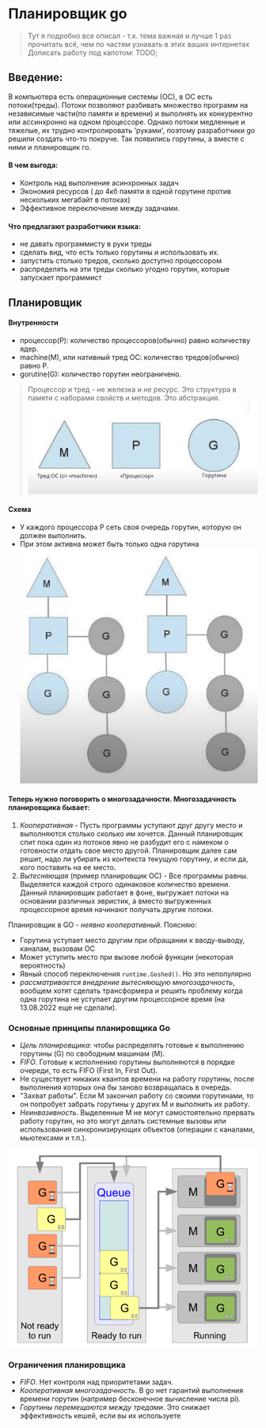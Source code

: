 # Планировщик go
> Тут я подробно все описал - т.к. тема важная и лучше 1 раз прочитать всё, чем по частям узнавать в этих ваших интернетах
> Дописать работу под капотом: TODO;

## Введение:
В компьютера есть операционные системы (ОС), в ОС есть потоки(треды). Потоки позволяют разбивать множество программ на независимые части(по памяти и времени) и выполнять их конкурентно или ассинхронно на одном процессоре.
Однако потоки медленные и тяжелые, их трудно контролировать 'руками', поэтому разработчики go решили создать что-то покруче.
Так появились горутины, а вместе с ними и планировщик го.
#### В чем выгода:
- Контроль над выполнение асинхронных задач
- Экономия ресурсов ( до 4кб памяти в одной горутине против нескольких мегабайт в потоках)
- Эффективное переключение между задачами.

#### Что предлагают разработчики языка:
- не давать программисту в руки треды
- сделать вид, что есть только горутины и использовать их.
- запустить столько тредов, сколько доступно процессором
- распределять на эти треды сколько угодно горутин, которые запускает программист

## Планировщик

#### Внутренности
- процессор(P): количество процессоров(обычно) равно количеству ядер.
- machine(M), или нативный тред ОС: количество тредов(обычно) равно P.
- gorutine(G): количество горутин неограничено.
> Процессор и тред - не железка и не ресурс. Это структура в памяти с наборами свойств и методов. Это абстракция.
![img_s.jpg](img_s.jpg)

#### Схема
- У каждого процессора P сеть своя очередь горутин, которую он должен выполнить.
- При этом активна может быть только одна горутина
![shed.jpg](shed.jpg)

#### Теперь нужно поговорить о многозадачности. Многозадачность планировщика бывает:
1. _Кооперативная_ - Пусть программы уступают друг другу место и выполняются столько сколько им хочется. Данный планировщик спит пока один из потоков явно не разбудит его с намеком о готовности отдать свое место другой. Планировщик далее сам решит, надо ли убирать из контекста текущую горутину, и если да, кого поставить на ее место.
2. _Вытесняющая_ (пример планировщик ОС) - Все программы равны. Выделяется каждой строго одинаковое количество времени. Данный планировщик работает в фоне, выгружает потоки на основании различных эвристик, а вместо выгруженных процессорное время начинают получать другие потоки.

Планировщик в GO - *неявно кооперативный*. Поясняю:
- Горутина уступает место другим при обращании к вводу-выводу, каналам, вызовам ОС
- Может уступить место при вызове любой функции (некоторая вероятность)
- Явный способ переключения `runtime.Goshed()`. Но это непопулярно
- _рассматривается внедрение вытесняющую многозадачность_, вообщем хотят сделать трансформера и решить проблему когда одна горутина не уступает другим процессорное время (на 13.08.2022 еще не сделали).

### Основные принципы планировщика Go
- *Цель планировщика*: чтобы распределять готовые к выполнению горутины (G) по свободным машинам (M).
- *FIFO*. Готовые к исполнению горутины выполняются в порядке очереди, то есть FIFO (First In, First Out).
- Не существует никаких квантов времени на работу горутины, после выполнения которых она бы заново возвращалась в очередь.
- "Захват работы". Если M закончил работу со своими горутинами, то он попробует забрать горутины у других M и выполнить их работу.
- *Неинвазивность*. Выделенные M не могут самостоятельно прервать работу горутин, но это могут делать системные вызовы или использования синхронизирующих объектов (операции с каналами, мьютексами и т.п.).

![img.png](img.png)

### Ограничения планировщика
- *FIFO*. Нет контроля над приоритетами задач.
- *Кооперативная многозадачность*. В go нет гарантий выполнения времени горутин (например бесконечное вычисление числа pi).
- *Горутины перемещаются между тредами*. Это снижает эффективность кешей, если вы их используете

